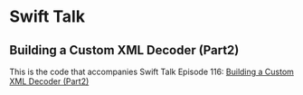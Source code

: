 # Swift Talk
## Building a Custom XML Decoder (Part2)

This is the code that accompanies Swift Talk Episode 116: [Building a Custom XML Decoder (Part2)](https://talk.objc.io/episodes/S01E116-building-a-custom-xml-decoder-part2)
